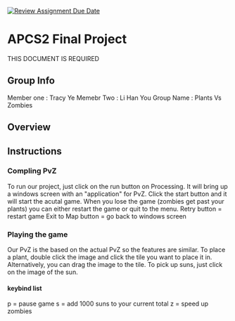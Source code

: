 [![Review Assignment Due Date](https://classroom.github.com/assets/deadline-readme-button-24ddc0f5d75046c5622901739e7c5dd533143b0c8e959d652212380cedb1ea36.svg)](https://classroom.github.com/a/syDSSnTt)
# APCS2 Final Project
THIS DOCUMENT IS REQUIRED
## Group Info
Member one : Tracy Ye
Memebr Two : Li Han You
Group Name : Plants Vs Zombies

## Overview


## Instructions
### Compling PvZ
To run our project, just click on the run button on Processing. It will bring up a windows screen with an "application" for PvZ. Click the start button and it will start the acutal game. When you lose the game (zombies get past your plants) you can either restart the game or quit to the menu. 
Retry button = restart game
Exit to Map button = go back to windows screen

### Playing the game
Our PvZ is the based on the actual PvZ so the features are similar. To place a plant, double click the image and click the tile you want to place it in. Alternatively, you can drag the image to the tile. To pick up suns, just click on the image of the sun. 

#### keybind list
p = pause game
s = add 1000 suns to your current total
z = speed up zombies
